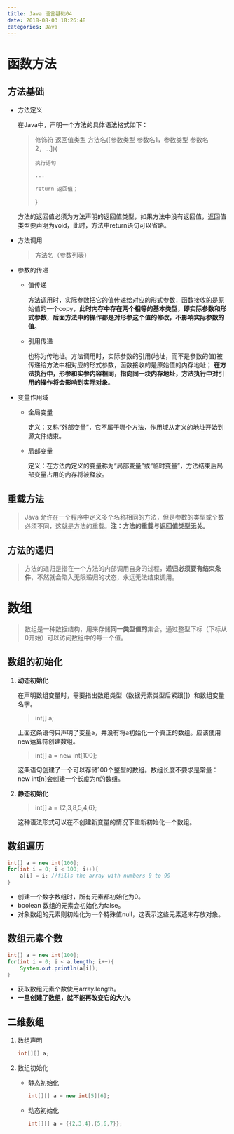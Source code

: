 ```yaml
---
title: Java 语言基础04
date: 2018-08-03 18:26:48
categories: Java
---
```


# 函数方法

## 方法基础

- 方法定义

  在Java中，声明一个方法的具体语法格式如下：

  > 修饰符 返回值类型 方法名([参数类型 参数名1，参数类型 参数名2，...]){
  >
  > 	执行语句
  >	
  > 	...
  >	
  > 	return 返回值；
  >
  > }

  方法的返回值必须为方法声明的返回值类型，如果方法中没有返回值，返回值类型要声明为void，此时，方法中return语句可以省略。

- 方法调用

  > 方法名（参数列表）

- 参数的传递

  - 值传递

    方法调用时，实际参数把它的值传递给对应的形式参数，函数接收的是原始值的一个copy，**此时内存中存在两个相等的基本类型，即实际参数和形式参数**，**后面方法中的操作都是对形参这个值的修改，不影响实际参数的值**。 

  - 引用传递

    也称为传地址。方法调用时，实际参数的引用(地址，而不是参数的值)被传递给方法中相对应的形式参数，函数接收的是原始值的内存地址； **在方法执行中，形参和实参内容相同，指向同一块内存地址，方法执行中对引用的操作将会影响到实际对象**。 

- 变量作用域

  - 全局变量

    定义：又称“外部变量”，它不属于哪个方法，作用域从定义的地址开始到源文件结束。

  - 局部变量

    定义：在方法内定义的变量称为“局部变量”或“临时变量”，方法结束后局部变量占用的内存将被释放。

## 重载方法

> Java 允许在一个程序中定义多个名称相同的方法，但是参数的类型或个数必须不同，这就是方法的重载。**注：方法的重载与返回值类型无关。**

## 方法的递归

> 方法的递归是指在一个方法的内部调用自身的过程，**递归必须要有结束条件**，不然就会陷入无限递归的状态，永远无法结束调用。
> 

# 数组

> 数组是一种数据结构，用来存储**同一类型值的**集合。通过整型下标（下标从0开始）可以访问数组中的每一个值。

## 数组的初始化

1. **动态初始化**

   在声明数组变量时，需要指出数组类型（数据元素类型后紧跟[]）和数组变量名字。

   > int[] a;

   上面这条语句只声明了变量a，并没有将a初始化一个真正的数组。应该使用new运算符创建数组。

   > int[] a = new int[100];

   这条语句创建了一个可以存储100个整型的数组。数组长度不要求是常量：new int[n]会创建一个长度为n的数组。

2. **静态初始化**

   > int[] a = \{2,3,8,5,4,6\};

   这种语法形式可以在不创建新变量的情况下重新初始化一个数组。

## 数组遍历

```java
int[] a = new int[100];
for(int i = 0; i < 100; i++){
    a[i] = i; //fills the array with numbers 0 to 99
}
```

- 创建一个数字数组时，所有元素都初始化为0。
- boolean 数组的元素会初始化为false。
- 对象数组的元素则初始化为一个特殊值null，这表示这些元素还未存放对象。

## 数组元素个数

```java
int[] a = new int[100];
for(int i = 0; i < a.length; i++){
    System.out.println(a[i]);
}
```

- 获取数组元素个数使用array.length。
- **一旦创建了数组，就不能再改变它的大小。**

## 二维数组

1. 数组声明

   ```java
   int[][] a;
   ```

2. 数组初始化

   - 静态初始化

     ```java
     int[][] a = new int[5][6];
     ```

   - 动态初始化

     ```java
     int[][] a = {{2,3,4},{5,6,7}};
     ```



